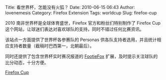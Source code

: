 Title: 看世界杯，怎能没有火狐？
Date: 2010-06-15 06:43
Author: lovenemesis
Category: Firefox Extension
Tags: worldcup
Slug: firefox-cup

2010 南非世界杯是全球体育盛世，Firefox 官方和粉丝们特别制作了 Firefox
Cup 这个网站，让球迷们表达对喜欢球队的支持，同时不错过任何比赛资讯。

该站点一方面提供了世界杯各参赛队的 Personas
供各队支持者选用，并且统计相应支持者数量（截稿时巴西第一，北朝最后）。

同时还提供了包含世界杯实时赛况报道的
[FootieFox](https://addons.mozilla.org/en-US/firefox/addon/725/?src=external-firefoxcup)
扩展，及时提示关注球队的比分动态，十分方便。

[Firefox Cup](https://addons.mozilla.org/en-GB/firefoxcup/)
